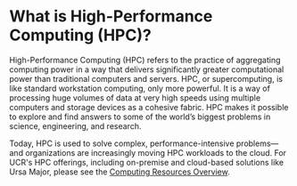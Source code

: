 # What is High-Performance Computing (HPC)?

High-Performance Computing (HPC) refers to the practice of aggregating computing power in a way that delivers significantly greater computational power than traditional computers and servers. HPC, or supercomputing, is like standard workstation computing, only more powerful. It is a way of processing huge volumes of data at very high speeds using multiple computers and storage devices as a cohesive fabric. HPC makes it possible to explore and find answers to some of the world’s biggest problems in science, engineering, and research.

Today, HPC is used to solve complex, performance-intensive problems—and organizations are increasingly moving HPC workloads to the cloud. For UCR's HPC offerings, including on-premise and cloud-based solutions like Ursa Major, please see the [Computing Resources Overview](/pages/computing-resources-overview.md).
